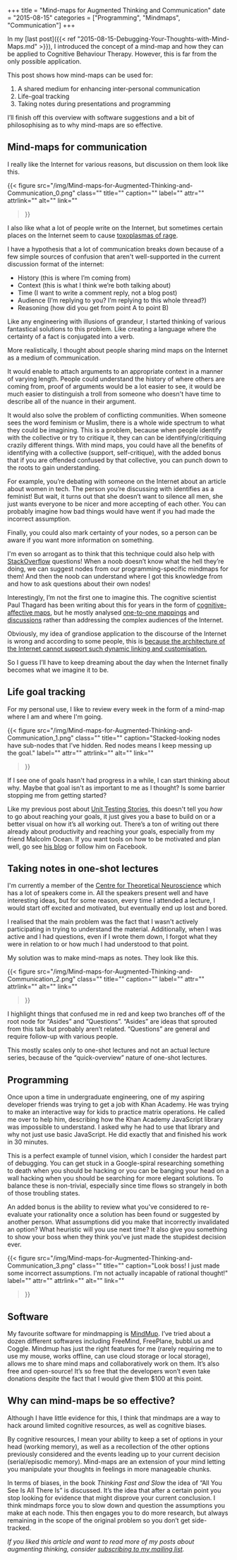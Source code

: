 +++
title = "Mind-maps for Augmented Thinking and Communication"
date = "2015-08-15"
categories = ["Programming", "Mindmaps", "Communication"]
+++

In my [last post]({{< ref "2015-08-15-Debugging-Your-Thoughts-with-Mind-Maps.md" >}}), I introduced the concept of a mind-map and how they can be applied to Cognitive Behaviour Therapy. However, this is far from the only possible application.

This post shows how mind-maps can be used for:

1. A shared medium for enhancing inter-personal communication
2. Life-goal tracking
3. Taking notes during presentations and programming

I’ll finish off this overview with software suggestions and a bit of philosophising as to why mind-maps are so effective.

## Mind-maps for communication

I really like the Internet for various reasons, but discussion on them look like this.

{{< figure
  src="/img/Mind-maps-for-Augmented-Thinking-and-Communication_0.png"
  class=""
  title=""
  caption=""
  label=""
  attr=""
  attrlink=""
  alt=""
  link=""
 >}}

I also like what a lot of people write on the Internet, but sometimes certain places on the Internet seem to cause [toxoplasmas of rage](http://slatestarcodex.com/2014/12/17/the-toxoplasma-of-rage/).

I have a hypothesis that a lot of communication breaks down because of a few simple sources of confusion that aren't well-supported in the current discussion format of the internet:

- History (this is where I’m coming from)
- Context (this is what I think we’re both talking about)
- Time (I want to write a comment reply, not a blog post)
- Audience (I’m replying to you? I’m replying to this whole thread?)
- Reasoning (how did you get from point A to point B)

Like any engineering with illusions of grandeur, I started thinking of various fantastical solutions to this problem. Like creating a language where the certainty of a fact is conjugated into a verb.

More realistically, I thought about people sharing mind maps on the Internet as a medium of communication.

It would enable to attach arguments to an appropriate context in a manner of varying length. People could understand the history of where others are coming from, proof of arguments would be a lot easier to see, it would be much easier to distinguish a troll from someone who doesn't have time to describe all of the nuance in their argument.

It would also solve the problem of conflicting communities. When someone sees the word feminism or Muslim, there is a whole wide spectrum to what they could be imagining. This is a problem, because when people identify with the collective or try to critique it, they can can be identifying/critiquing crazily different things. With mind maps, you could have all the benefits of identifying with a collective (support, self-critique), with the added bonus that if you are offended confused by that collective, you can punch down to the roots to gain understanding.

For example, you’re debating with someone on the Internet about an article about women in tech. The person you’re discussing with identifies as a feminist! But wait, it turns out that she doesn’t want to silence all men, she just wants everyone to be nicer and more accepting of each other. You can probably imagine how bad things would have went if you had made the incorrect assumption.

Finally, you could also mark certainty of your nodes, so a person can be aware if you want more information on something.

I'm even so arrogant as to think that this technique could also help with [StackOverflow](https://stackoverflow.com/tour) questions! When a noob doesn’t know what the hell they’re doing, we can suggest nodes from our programming-specific mindmaps for them! And then the noob can understand where I got this knowledge from and how to ask questions about their own nodes!

Interestingly, I’m not the first one to imagine this. The cognitive scientist Paul Thagard has been writing about this for years in the form of [cognitive-affective maps](http://cogsci.uwaterloo.ca/empathica.html), but he mostly analysed [one-to-one mappings](http://cogsci.uwaterloo.ca/Articles/thagard.2012.values.cogscisci.ch17.pdf) and [discussions](http://cogsci.uwaterloo.ca/Articles/findlay-thagard.emo-change.group-dec.2014.pdf) rather than addressing the complex audiences of the Internet.

Obviously, my idea of grandiose application to the discourse of the Internet is wrong and according to some people, this is [because the architecture of the Internet cannot support such dynamic linking and customisation.](http://hapgood.us/2015/07/21/beyond-conversation/)

So I guess I’ll have to keep dreaming about the day when the Internet finally becomes what we imagine it to be.

## Life goal tracking

For my personal use, I like to review every week in the form of a mind-map where I am and where I'm going.

{{< figure
  src="/img/Mind-maps-for-Augmented-Thinking-and-Communication_1.png"
  class=""
  title=""
  caption="Stacked-looking nodes have sub-nodes that I’ve hidden. Red nodes means I keep messing up the goal."
  label=""
  attr=""
  attrlink=""
  alt=""
  link=""
 >}}

If I see one of goals hasn't had progress in a while, I can start thinking about why. Maybe that goal isn't as important to me as I thought? Is some barrier stopping me from getting started?

Like my previous post about [Unit Testing Stories](https://seanaubin.wordpress.com/2015/07/01/unit-testing-stories/#more-4), this doesn't tell you *how* to go about reaching your goals, it just gives you a base to build on or a better visual on how it’s all working out. There’s a ton of writing out there already about productivity and reaching your goals, especially from my friend Malcolm Ocean. If you want tools on how to be motivated and plan well, go see [his blog](http://malcolmocean.com/) or follow him on Facebook.

## Taking notes in one-shot lectures

I'm currently a member of the [Centre for Theoretical Neuroscience](https://uwaterloo.ca/centre-for-theoretical-neuroscience/) which has a lot of speakers come in. All the speakers present well and have interesting ideas, but for some reason, every time I attended a lecture, I would start off excited and motivated, but eventually end up lost and bored.

I realised that the main problem was the fact that I wasn't actively participating in trying to understand the material. Additionally, when I was active and I had questions, even if I wrote them down, I forgot what they were in relation to or how much I had understood to that point.

My solution was to make mind-maps as notes. They look like this.

{{< figure
  src="/img/Mind-maps-for-Augmented-Thinking-and-Communication_2.png"
  class=""
  title=""
  caption=""
  label=""
  attr=""
  attrlink=""
  alt=""
  link=""
 >}}

I highlight things that confused me in red and keep two branches off of the root node for “Asides” and “Questions”. “Asides” are ideas that sprouted from this talk but probably aren’t related. “Questions” are general and require follow-up with various people.

This mostly scales only to one-shot lectures and not an actual lecture series, because of the “quick-overview” nature of one-shot lectures.

## Programming

Once upon a time in undergraduate engineering, one of my aspiring developer friends was trying to get a job with Khan Academy. He was trying to make an interactive way for kids to practice matrix operations. He called me over to help him, describing how the Khan Academy JavaScript library was impossible to understand. I asked why he had to use that library and why not just use basic JavaScript. He did exactly that and finished his work in 30 minutes.

This is a perfect example of tunnel vision, which I consider the hardest part of debugging. You can get stuck in a Google-spiral researching something to death when you should be hacking or you can be banging your head on a wall hacking when you should be searching for more elegant solutions. To balance these is non-trivial, especially since time flows so strangely in both of those troubling states.

An added bonus is the ability to review what you've considered to re-evaluate your rationality once a solution has been found or suggested by another person. What assumptions did you make that incorrectly invalidated an option? What heuristic will you use next time? It also give you something to show your boss when they think you've just made the stupidest decision ever.

{{< figure
  src="/img/Mind-maps-for-Augmented-Thinking-and-Communication_3.png"
  class=""
  title=""
  caption="Look boss! I just made some incorrect assumptions. I'm not actually incapable of rational thought!"
  label=""
  attr=""
  attrlink=""
  alt=""
  link=""
 >}}

## Software

My favourite software for mindmapping is [MindMup](https://www.mindmup.com). I’ve tried about a dozen different softwares including FreeMind, FreePlane, bubbl.us and Coggle. Mindmup has just the right features for me (rarely requiring me to use my mouse, works offline, can use cloud storage or local storage), allows me to share mind maps and collaboratively work on them. It’s also free and open-source! It’s so free that the developers won’t even take donations despite the fact that I would give them $100 at this point.

## Why can mind-maps be so effective?

Although I have little evidence for this, I think that mindmaps are a way to hack around limited cognitive resources, as well as cognitive biases.

By cognitive resources, I mean your ability to keep a set of options in your head (working memory), as well as a recollection of the other options previously considered and the events leading up to your current decision (serial/episodic memory). Mind-maps are an extension of your mind letting you manipulate your thoughts in feelings in more manageable chunks.

In terms of biases, in the book *Thinking Fast and Slow* the idea of “All You See Is All There Is” is discussed. It’s the idea that after a certain point you stop looking for evidence that might disprove your current conclusion. I think mindmaps force you to slow down and question the assumptions you make at each node. This then engages you to do more research, but always remaining in the scope of the original problem so you don’t get side-tracked.

*If you liked this article and want to read more of my posts about augmenting thinking, consider* [*subscribing to my mailing list*](https://uwaterloo.us15.list-manage.com/subscribe?u=d5612fe997cc72aac70c4ffe9&id=76226838bc)*.*
